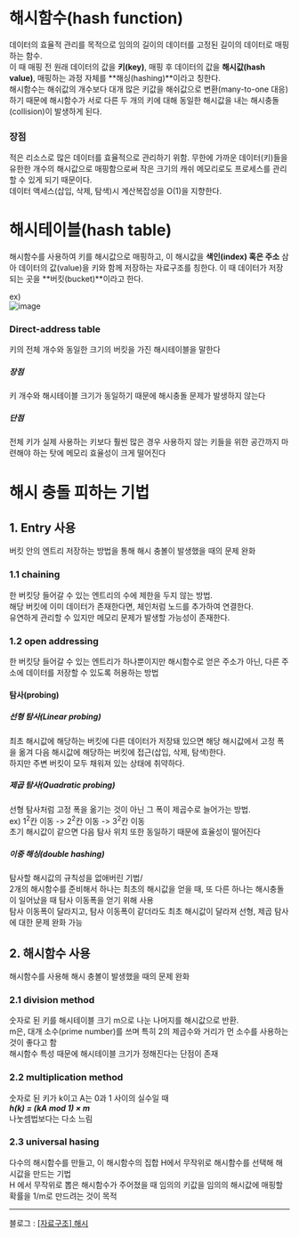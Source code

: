 # 해시함수(hash function)

데이터의 효율적 관리를 목적으로 임의의 길이의 데이터를 고정된 길이의 데이터로 매핑하는 함수. <br/>
이 때 매핑 전 원래 데이터의 값을 **키(key)**, 매핑 후 데이터의 값을 **해시값(hash value)**, 매핑하는 과정 자체를 **해싱(hashing)**이라고 칭한다. <br/>
해시함수는 해쉬값의 개수보다 대개 많은 키값을 해쉬값으로 변환(many-to-one 대응)하기 때문에 해시함수가 서로 다른 두 개의 키에 대해 동일한 해시값을 내는 해시충돌(collision)이 발생하게 된다.


### 장점

적은 리소스로 많은 데이터를 효율적으로 관리하기 위함. 무한에 가까운 데이터(키)들을 유한한 개수의 해시값으로 매핑함으로써 작은 크기의 캐쉬 메모리로도 프로세스를 관리할 수 있게 되기 때문이다. <br/>
데이터 액세스(삽입, 삭제, 탐색)시 계산복잡성을 O(1)을 지향한다.

# 해시테이블(hash table)

해시함수를 사용하여 키를 해시값으로 매핑하고, 이 해시값을 **색인(index) 혹은 주소** 삼아 데이터의 값(value)을 키와 함께 저장하는 자료구조를 칭한다.
이 때 데이터가 저장되는 곳을 **버킷(bucket)**이라고 한다.

ex) <br/>
![image](https://user-images.githubusercontent.com/61372486/122212956-63ab4980-cee3-11eb-89fa-baf90a464cb2.png)


### Direct-address table

키의 전체 개수와 동일한 크기의 버킷을 가진 해시테이블을 말한다 <br/>

##### 장점

키 개수와 해시테이블 크기가 동일하기 때문에 해시충돌 문제가 발생하지 않는다


##### 단점

전체 키가 실제 사용하는 키보다 훨씬 많은 경우 사용하지 않는 키들을 위한 공간까지 마련해야 하는 탓에 메모리 효율성이 크게 떨어진다


# 해시 충돌 피하는 기법

## 1. Entry 사용
 
버킷 안의 엔트리 저장하는 방법을 통해 해시 충볼이 발생했을 때의 문제 완화

### 1.1 chaining

한 버킷당 들어갈 수 있는 엔트리의 수에 제한을 두지 않는 방법. <br/>
해당 버킷에 이미 데이터가 존재한다면, 체인처럼 노드를 추가하여 연결한다. <br/>
유연하게 관리할 수 있지만 메모리 문제가 발생할 가능성이 존재한다.


### 1.2 open addressing

한 버킷당 들어갈 수 있는 엔트리가 하나뿐이지만 해시함수로 얻은 주소가 아닌, 다른 주소에 데이터를 저장할 수 있도록 허용하는 방법

#### 탐사(probing)

##### 선형 탐사(Linear probing)

최초 해시값에 해당하는 버킷에 다른 데이터가 저장돼 있으면 해당 해시값에서 고정 폭을 옮겨 다음 해시값에 해당하는 버킷에 접근(삽입, 삭제, 탐색)한다. <br/>
하지만 주변 버킷이 모두 채워져 있는 상태에 취약하다.

##### 제곱 탐사(Quadratic probing)

선형 탐사처럼 고정 폭을 옮기는 것이 아닌 그 폭이 제곱수로 늘어가는 방법. <br/>
ex) 1<sup>2</sup>칸 이동 -> 2<sup>2</sup>칸 이동 -> 3<sup>2</sup>칸 이동 <br/>
초기 해시값이 같으면 다음 탐사 위치 또한 동일하기 때문에 효율성이 떨어진다

##### 이중 해싱(double hashing)

탐사할 해시값의 규칙성을 없애버린 기법/ <br/>
2개의 해시함수를 준비해서 하나는 최초의 해시값을 얻을 때, 또 다른 하나는 해시충돌이 일어났을 때 탐사 이동폭을 얻기 위해 사용 <br/>
탐사 이동폭이 달라지고, 탐사 이동폭이 같더라도 최초 해시값이 달라져 선형, 제곱 탐사에 대한 문제 완화 가능


## 2. 해시함수 사용

해시함수를 사용해 해시 충볼이 발생했을 때의 문제 완화



### 2.1 division method

숫자로 된 키를 해시테이블 크기 m으로 나눈 나머지를 해시값으로 반환. <br/>
m은, 대개 소수(prime number)를 쓰며 특히 2의 제곱수와 거리가 먼 소수를 사용하는 것이 좋다고 함 <br/>
해시함수 특성 때문에 해시테이블 크기가 정해진다는 단점이 존재


### 2.2 multiplication method

숫자로 된 키가 k이고 A는 0과 1 사이의 실수일 때 <br/> 
***h(k) = (kA mod 1) × m*** <br/>
나눗셈법보다는 다소 느림


### 2.3 universal hasing

다수의 해시함수를 만들고, 이 해시함수의 집합 H에서 무작위로 해시함수를 선택해 해시값을 만드는 기법 <br/>
H 에서 무작위로 뽑은 해시함수가 주어졌을 때 임의의 키값을 임의의 해시값에 매핑할 확률을 1/m로 만드려는 것이 목적 <br/>


---
블로그 : [[자료구조] 해시](https://velog.io/@cham/%EC%9E%90%EB%A3%8C%EA%B5%AC%EC%A1%B0-%ED%95%B4%EC%8B%9C)